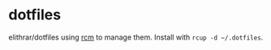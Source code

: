 dotfiles
========

elithrar/dotfiles using [rcm](https://github.com/thoughtbot/rcm) to manage them. Install with `rcup -d ~/.dotfiles`.
